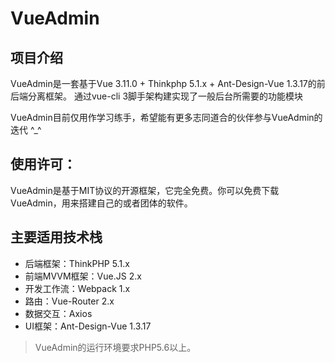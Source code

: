VueAdmin
===============

## 项目介绍
VueAdmin是一套基于Vue 3.11.0 + Thinkphp 5.1.x + Ant-Design-Vue 1.3.17的前后端分离框架。
通过vue-cli 3脚手架构建实现了一般后台所需要的功能模块

VueAdmin目前仅用作学习练手，希望能有更多志同道合的伙伴参与VueAdmin的迭代 ^_^

## 使用许可：
VueAdmin是基于MIT协议的开源框架，它完全免费。你可以免费下载VueAdmin，用来搭建自己的或者团体的软件。

## 主要适用技术栈
* 后端框架：ThinkPHP 5.1.x
* 前端MVVM框架：Vue.JS 2.x
* 开发工作流：Webpack 1.x
* 路由：Vue-Router 2.x
* 数据交互：Axios
* UI框架：Ant-Design-Vue 1.3.17

> VueAdmin的运行环境要求PHP5.6以上。